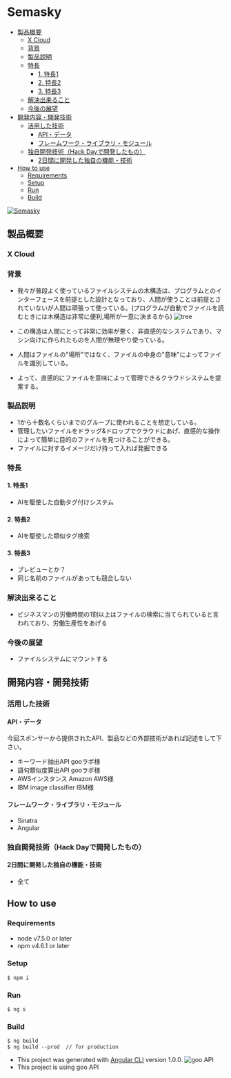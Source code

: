 # Semasky
<!-- START doctoc generated TOC please keep comment here to allow auto update -->
<!-- DON'T EDIT THIS SECTION, INSTEAD RE-RUN doctoc TO UPDATE -->


- [製品概要](#%E8%A3%BD%E5%93%81%E6%A6%82%E8%A6%81)
  - [X Cloud](#x-cloud)
  - [背景](#%E8%83%8C%E6%99%AF)
  - [製品説明](#%E8%A3%BD%E5%93%81%E8%AA%AC%E6%98%8E)
  - [特長](#%E7%89%B9%E9%95%B7)
    - [1. 特長1](#1-%E7%89%B9%E9%95%B71)
    - [2. 特長2](#2-%E7%89%B9%E9%95%B72)
    - [3. 特長3](#3-%E7%89%B9%E9%95%B73)
  - [解決出来ること](#%E8%A7%A3%E6%B1%BA%E5%87%BA%E6%9D%A5%E3%82%8B%E3%81%93%E3%81%A8)
  - [今後の展望](#%E4%BB%8A%E5%BE%8C%E3%81%AE%E5%B1%95%E6%9C%9B)
- [開発内容・開発技術](#%E9%96%8B%E7%99%BA%E5%86%85%E5%AE%B9%E3%83%BB%E9%96%8B%E7%99%BA%E6%8A%80%E8%A1%93)
  - [活用した技術](#%E6%B4%BB%E7%94%A8%E3%81%97%E3%81%9F%E6%8A%80%E8%A1%93)
    - [API・データ](#api%E3%83%BB%E3%83%87%E3%83%BC%E3%82%BF)
    - [フレームワーク・ライブラリ・モジュール](#%E3%83%95%E3%83%AC%E3%83%BC%E3%83%A0%E3%83%AF%E3%83%BC%E3%82%AF%E3%83%BB%E3%83%A9%E3%82%A4%E3%83%96%E3%83%A9%E3%83%AA%E3%83%BB%E3%83%A2%E3%82%B8%E3%83%A5%E3%83%BC%E3%83%AB)
  - [独自開発技術（Hack Dayで開発したもの）](#%E7%8B%AC%E8%87%AA%E9%96%8B%E7%99%BA%E6%8A%80%E8%A1%93hack-day%E3%81%A7%E9%96%8B%E7%99%BA%E3%81%97%E3%81%9F%E3%82%82%E3%81%AE)
    - [2日間に開発した独自の機能・技術](#2%E6%97%A5%E9%96%93%E3%81%AB%E9%96%8B%E7%99%BA%E3%81%97%E3%81%9F%E7%8B%AC%E8%87%AA%E3%81%AE%E6%A9%9F%E8%83%BD%E3%83%BB%E6%8A%80%E8%A1%93)
- [How to use](#how-to-use)
  - [Requirements](#requirements)
  - [Setup](#setup)
  - [Run](#run)
  - [Build](#build)

<!-- END doctoc generated TOC please keep comment here to allow auto update -->

[![Semasky](https://raw.github.com/GabLeRoux/WebMole/master/ressources/WebMole_Youtube_Video.png)](https://www.youtube.com/channel/UC4PtjOfZTbVp9DwtJv82Lzg)

## 製品概要
### X Cloud

### 背景
* 我々が普段よく使っているファイルシステムの木構造は、プログラムとのインターフェースを前提とした設計となっており、人間が使うことは前提とされていないが人間は頑張って使っている。(プログラムが自動でファイルを読むときには木構造は非常に便利,場所が一意に決まるから)
![tree](https://h50146.www5.hpe.com/products/software/oe/hpux/developer/column/unixtext_02/images/fig_01.gif)

* この構造は人間にとって非常に効率が悪く、非直感的なシステムであり、マシン向けに作られたものを人間が無理やり使っている。
* 人間はファイルの"場所"ではなく、ファイルの中身の"意味"によってファイルを識別している。
* よって、直感的にファイルを意味によって管理できるクラウドシステムを提案する。

### 製品説明
* 1から十数名くらいまでのグループに使われることを想定している。
* 管理したいファイルをドラッグ&ドロップでクラウドにあげ、直感的な操作によって簡単に目的のファイルを見つけることができる。
* ファイルに対するイメージだけ持って入れば発掘できる

### 特長

#### 1. 特長1
* AIを駆使した自動タグ付けシステム

#### 2. 特長2
* AIを駆使した類似タグ検索

#### 3. 特長3
* プレビューとか？
* 同じ名前のファイルがあっても競合しない

### 解決出来ること
* ビジネスマンの労働時間の1割以上はファイルの検索に当てられていると言われており、労働生産性をあげる

### 今後の展望
* ファイルシステムにマウントする

## 開発内容・開発技術
### 活用した技術
#### API・データ
今回スポンサーから提供されたAPI、製品などの外部技術があれば記述をして下さい。

* キーワード抽出API gooラボ様
* 語句類似度算出API gooラボ様
* AWSインスタンス Amazon AWS様
* IBM image classifier IBM様

#### フレームワーク・ライブラリ・モジュール
* Sinatra
* Angular

### 独自開発技術（Hack Dayで開発したもの）
#### 2日間に開発した独自の機能・技術
* 全て

## How to use

### Requirements
* node v7.5.0 or later
* npm v4.6.1 or later

### Setup
```
$ npm i
```

### Run
```
$ ng s
```

### Build
```
$ ng build
$ ng build --prod  // for production
```

* This project was generated with [Angular CLI](https://github.com/angular/angular-cli) version 1.0.0.
![goo API](http://u.xgoo.jp/img/sgoo.png)
* This project is using goo API
